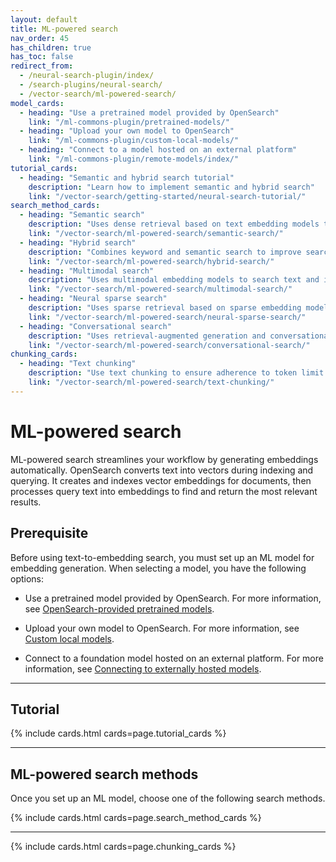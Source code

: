 ```yaml
---
layout: default
title: ML-powered search
nav_order: 45
has_children: true
has_toc: false
redirect_from: 
  - /neural-search-plugin/index/
  - /search-plugins/neural-search/
  - /vector-search/ml-powered-search/
model_cards:
  - heading: "Use a pretrained model provided by OpenSearch"
    link: "/ml-commons-plugin/pretrained-models/"
  - heading: "Upload your own model to OpenSearch"
    link: "/ml-commons-plugin/custom-local-models/"
  - heading: "Connect to a model hosted on an external platform"
    link: "/ml-commons-plugin/remote-models/index/"
tutorial_cards:
  - heading: "Semantic and hybrid search tutorial"
    description: "Learn how to implement semantic and hybrid search"
    link: "/vector-search/getting-started/neural-search-tutorial/"
search_method_cards:
  - heading: "Semantic search"
    description: "Uses dense retrieval based on text embedding models to search text data."
    link: "/vector-search/ml-powered-search/semantic-search/"
  - heading: "Hybrid search"
    description: "Combines keyword and semantic search to improve search relevance."
    link: "/vector-search/ml-powered-search/hybrid-search/"
  - heading: "Multimodal search"
    description: "Uses multimodal embedding models to search text and image data."
    link: "/vector-search/ml-powered-search/multimodal-search/"
  - heading: "Neural sparse search"
    description: "Uses sparse retrieval based on sparse embedding models to search text data."
    link: "/vector-search/ml-powered-search/neural-sparse-search/"
  - heading: "Conversational search"
    description: "Uses retrieval-augmented generation and conversational memory to provide context-aware responses."
    link: "/vector-search/ml-powered-search/conversational-search/"
chunking_cards:
  - heading: "Text chunking"
    description: "Use text chunking to ensure adherence to token limit for embedding models."
    link: "/vector-search/ml-powered-search/text-chunking/"
---
```


# ML-powered search

ML-powered search streamlines your workflow by generating embeddings automatically. OpenSearch converts text into vectors during indexing and querying. It creates and indexes vector embeddings for documents, then processes query text into embeddings to find and return the most relevant results.

## Prerequisite

Before using text-to-embedding search, you must set up an ML model for embedding generation. When selecting a model, you have the following options:

- Use a pretrained model provided by OpenSearch. For more information, see [OpenSearch-provided pretrained models]({{site.url}}{{site.baseurl}}/ml-commons-plugin/pretrained-models/).

- Upload your own model to OpenSearch. For more information, see [Custom local models]({{site.url}}{{site.baseurl}}/ml-commons-plugin/custom-local-models/).

- Connect to a foundation model hosted on an external platform. For more information, see [Connecting to externally hosted models]({{site.url}}{{site.baseurl}}/ml-commons-plugin/remote-models/index/).

---

## Tutorial

{% include cards.html cards=page.tutorial_cards %}

---

## ML-powered search methods

Once you set up an ML model, choose one of the following search methods.

{% include cards.html cards=page.search_method_cards %}

---

{% include cards.html cards=page.chunking_cards %}